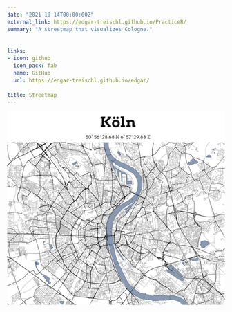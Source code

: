 ```yaml
---
date: "2021-10-14T00:00:00Z"
external_link: https://edgar-treischl.github.io/PracticeR/
summary: "A streetmap that visualizes Cologne."


links:
- icon: github
  icon_pack: fab
  name: GitHub
  url: https://edgar-treischl.github.io/edgar/

title: Streetmap
---
```


![Streetmap](featured.png)


